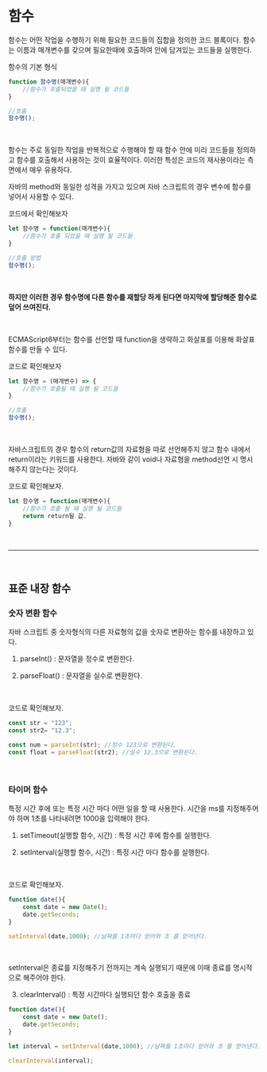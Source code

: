 함수
===

함수는 어떤 작업을 수행하기 위해 필요한 코드들의 집합을 정의한 코드 블록이다. 함수는 이름과 매개변수를 갖으며 필요한때에 호출하여 안에 담겨있는 코드들을 실행한다. <br>

함수의 기본 형식
```javascript
function 함수명(매개변수){
    //함수가 호출되었을 때 실행 될 코드들
}

//호출
함수명();
```

<br>

함수는 주로 동일한 작업을 반복적으로 수행해야 할 때 함수 안에 미리 코드들을 정의하고 함수를 호출해서 사용하는 것이 효율적이다. 이러한 특성은 코드의 재사용이라는 측면에서 매우 유용하다. <br>

자바의 method와 동일한 성격을 가지고 있으며 자바 스크립트의 경우 변수에 함수를 넣어서 사용할 수 있다. <br>

코드에서 확인해보자

```javascript
let 함수명 = function(매개변수){
    //함수가 호출 되었을 때 실행 될 코드들
}

//호출 방법
함수명();
```

<br>

**하지만 이러한 경우 함수명에 다른 함수를 재할당 하게 된다면 마지막에 할당해준 함수로 덮어 쓰여진다.**

<br>

ECMAScript6부터는 함수를 선언할 때 function을 생략하고 화살표를 이용해 화살표 함수를 만들 수 있다.<br>

코드로 확인해보자

```javascript
let 함수명 = (매개변수) => {
    //함수가 호출될 때 실행 될 코드들
}

//호출
함수명();
```
<br>

자바스크립트의 경우 함수의 return값의 자료형을 따로 선언해주지 않고 함수 내에서 return이라는 키워드를 사용한다. 자바와 같이 void나 자료형을 method선언 시 명시해주지 않는다는 것이다.<br>

코드로 확인해보자.

```javascript
let 함수명 = function(매개변수){
    //함수가 호출 될 때 실행 될 코드들
    return return될 값.
}
```

<br>

---

<br>

## 표준 내장 함수

### 숫자 변환 함수

자바 스크립트 중 숫자형식의 다른 자료형의 값을 숫자로 변환하는 함수를 내장하고 있다.

1. parseInt() : 문자열을 정수로 변환한다.

2. parseFloat() : 문자열을 실수로 변환한다.

<br>

코드로 확인해보자.

```javascript
const str = "123";
const str2= "12.3";

const num = parseInt(str); //정수 123으로 변환된다.
const float = parseFloat(str2); //실수 12.3으로 변환된다. 
```

<br> 

### 타이머 함수

특정 시간 후에 또는 특정 시간 마다 어떤 일을 할 때 사용한다. 시간을 ms를 지정해주어야 하며 1초를 나타내려면 1000을 입력해야 한다.

1. setTimeout(실행할 함수, 시간) : 특정 시간 후에 함수를 실행한다.

2. setInterval(실행할 함수, 시간) : 특정 시간 마다 함수를 실행한다.

<br>

코드로 확인해보자.

```javascript
function date(){
    const date = new Date();
    date.getSeconds;
}

setInterval(date,1000); //날짜를 1초마다 얻어와 초 를 얻어낸다.
```

<br>

setInterval은 종료를 지정해주기 전까지는 계속 실행되기 때문에 이때 종료를 명시적으로 해주어야 한다. <br>

3. clearInterval()  : 특정 시간마다 실행되던 함수 호출을 종료

```javascript
function date(){
    const date = new Date();
    date.getSeconds;
}

let interval = setInterval(date,1000); //날짜를 1초마다 얻어와 초 를 얻어낸다.

clearInterval(interval);
```
